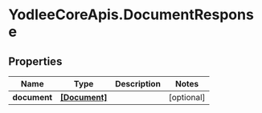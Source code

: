 # YodleeCoreApis.DocumentResponse

## Properties
Name | Type | Description | Notes
------------ | ------------- | ------------- | -------------
**document** | [**[Document]**](Document.md) |  | [optional] 
